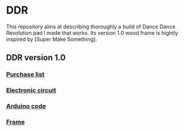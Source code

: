# DDR
This repository aims at describing thoroughly a build of Dance Dance Revolution pad I made that works.
Its version 1.0 wood frame is hightly inspired by [Super Make Something]. 

## DDR version 1.0

### [Purchase list](./v1.0/purchaseList.md)

### [Electronic circuit](./v1.0/circuitDesign.md)

### [Arduino code](./v1.0/arduinoCode.md)

### [Frame](./v1.0/frame.md)

